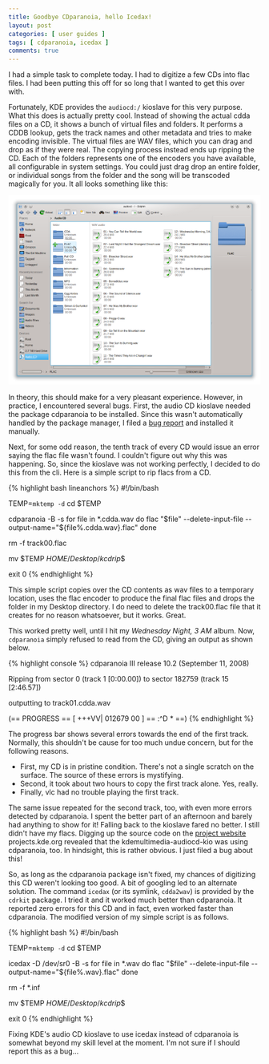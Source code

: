 ```yaml
---
title: Goodbye CDparanoia, hello Icedax!
layout: post
categories: [ user guides ]
tags: [ cdparanoia, icedax ]
comments: true
---
```


I had a simple task to complete today.
I had to digitize a few CDs into flac files.
I had been putting this off for so long that I wanted to get this over with.

Fortunately, KDE provides the `audiocd:/` kioslave for this very purpose.
What this does is actually pretty cool.
Instead of showing the actual cdda files on a CD, it shows a bunch of virtual files and folders.
It performs a CDDB lookup, gets the track names and other metadata and tries to make encoding invisible.
The virtual files are WAV files, which you can drag and drop as if they were real.
The copying process instead ends up ripping the CD.
Each of the folders represents one of the encoders you have available, all configurable in system settings.
You could just drag drop an entire folder, or individual songs from the folder and the song will be transcoded magically for you.
It all looks something like this:

![audiocd](/images/audiocd.png)

In theory, this should make for a very pleasant experience.
However, in practice, I encountered several bugs.
First, the audio CD kioslave needed the package cdparanoia to be installed.
Since this wasn't automatically handled by the package manager, I filed a [bug report](https://bugs.archlinux.org/task/33170) and installed it manually.

Next, for some odd reason, the tenth track of every CD would issue an error saying the flac file wasn't found.
I couldn't figure out why this was happening.
So, since the kioslave was not working perfectly, I decided to do this from the cli.
Here is a simple script to rip flacs from a CD.

{% highlight bash lineanchors %}
#!/bin/bash

TEMP=`mktemp -d`
cd $TEMP

cdparanoia -B -s
for file in *.cdda.wav
do
  flac "$file" --delete-input-file --output-name="${file%.cdda.wav}.flac"
done

rm -f track00.flac

mv $TEMP $HOME/Desktop/kcdrip$$

exit 0
{% endhighlight %}

This simple script copies over the CD contents as wav files to a temporary location, uses the flac encoder to produce the final flac files and drops the folder in my Desktop directory.
I do need to delete the track00.flac file that it creates for no reason whatsoever, but it works.
Great.

This worked pretty well, until I hit my <i>Wednesday Night, 3 AM</i> album.
Now, `cdparanoia` simply refused to read from the CD, giving an output as shown below.

{% highlight console %}
cdparanoia III release 10.2 (September 11, 2008)

Ripping from sector       0 (track  1 [0:00.00])
          to sector  182759 (track 15 [2:46.57])

outputting to track01.cdda.wav

 (== PROGRESS == [                  +++VV| 012679 00 ] == :^D * ==)
{% endhighlight %}

The progress bar shows several errors towards the end of the first track.
Normally, this shouldn't be cause for too much undue concern, but for the following reasons.

- First, my CD is in pristine condition.
    There's not a single scratch on the surface.
    The source of these errors is mystifying.
- Second, it took about two hours to copy the first track alone.
    Yes, really.
- Finally, vlc had no trouble playing the first track.

The same issue repeated for the second track, too, with even more errors detected by cdparanoia.
I spent the better part of an afternoon and barely had anything to show for it!
Falling back to the kioslave fared no better.
I still didn't have my flacs.
Digging up the source code on the [project website](https://projects.kde.org/projects/kde/kdemultimedia/audiocd-kio) projects.kde.org revealed that the kdemultimedia-audiocd-kio was using cdparanoia, too.
In hindsight, this is rather obvious.
I just filed a bug about this!

So, as long as the cdparanoia package isn't fixed, my chances of digitizing this CD weren't looking too good.
A bit of googling led to an alternate solution.
The command `icedax` (or its symlink, `cdda2wav`) is provided by the `cdrkit` package.
I tried it and it worked much better than cdparanoia.
It reported zero errors for this CD and in fact, even worked faster than cdparanoia.
The modified version of my simple script is as follows.

{% highlight bash %}
#!/bin/bash

TEMP=`mktemp -d`
cd $TEMP

icedax -D /dev/sr0 -B -s
for file in *.wav
do
  flac "$file" --delete-input-file --output-name="${file%.wav}.flac"
done

rm -f *.inf

mv $TEMP $HOME/Desktop/kcdrip$$

exit 0
{% endhighlight %}

Fixing KDE's audio CD kioslave to use icedax instead of cdparanoia is somewhat beyond my skill level at the moment.
I'm not sure if I should report this as a bug...

